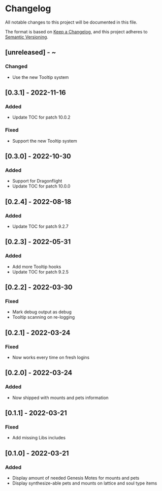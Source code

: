 # Changelog
All notable changes to this project will be documented in this file.

The format is based on [Keep a Changelog](https://keepachangelog.com/en/1.0.0/),
and this project adheres to [Semantic Versioning](https://semver.org/spec/v2.0.0.html).

## [unreleased] - ~
### Changed
 - Use the new Tooltip system

## [0.3.1] - 2022-11-16
### Added
 - Update TOC for patch 10.0.2
### Fixed
 -  Support the new Tooltip system

## [0.3.0] - 2022-10-30
### Added
 - Support for Dragonflight
 - Update TOC for patch 10.0.0

## [0.2.4] - 2022-08-18
### Added
 - Update TOC for patch 9.2.7

## [0.2.3] - 2022-05-31
### Added
 - Add more Tooltip hooks
 - Update TOC for patch 9.2.5

## [0.2.2] - 2022-03-30
### Fixed
 - Mark debug output as debug
 - Tooltip scanning on re-logging

## [0.2.1] - 2022-03-24
### Fixed
 - Now works every time on fresh logins

## [0.2.0] - 2022-03-24
### Added
 - Now shipped with mounts and pets information

## [0.1.1] - 2022-03-21
### Fixed
 - Add missing Libs includes

## [0.1.0] - 2022-03-21
### Added
 - Display amount of needed Genesis Motes for mounts and pets
 - Display synthesize-able pets and mounts on lattice and soul type items
